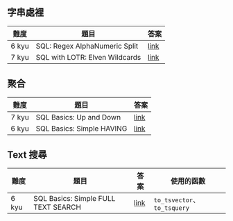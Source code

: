 
## 字串處裡
|難度|題目|答案|
|---|---|---|
|6 kyu|SQL: Regex AlphaNumeric Split|[link](\6kyu\RegexAlphaNumericSplit.md)|
|7 kyu|SQL with LOTR: Elven Wildcards|[link](\7kyu\Elven-Wildcards.md)|

## 聚合
|難度|題目|答案|
|---|---|---|
|7 kyu|SQL Basics: Up and Down|[link](\7kyu\Up-and-Down.md)|
|6 kyu|SQL Basics: Simple HAVING|[link](6kyu\Simple-HAVING.md)|

## Text 搜尋

|難度|題目|答案|使用的函數|
|---|---|---|---|
|6 kyu|SQL Basics: Simple FULL TEXT SEARCH|[link](\6kyu\Simple-FULL-TEXT-SEARCH.md)|`to_tsvector`、`to_tsquery`|
